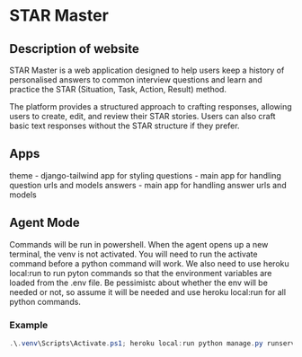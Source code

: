 # STAR Master

## Description of website

STAR Master is a web application designed to help users keep a history of personalised answers to common interview questions and learn and practice the STAR (Situation, Task, Action, Result) method.

The platform provides a structured approach to crafting responses, allowing users to create, edit, and review their STAR stories. Users can also craft basic text responses without the STAR structure if they prefer.

## Apps

theme - django-tailwind app for styling
questions - main app for handling question urls and models
answers - main app for handling answer urls and models

## Agent Mode

Commands will be run in powershell. When the agent opens up a new terminal, the venv is not activated. You will need to run the activate command before a python command will work. We also need to use heroku local:run to run pyton commands so that the environment variables are loaded from the .env file. Be pessimistc about whether the env will be needed or not, so assume it will be needed and use heroku local:run for all python commands.

### Example

```powershell
.\.venv\Scripts\Activate.ps1; heroku local:run python manage.py runserver
```